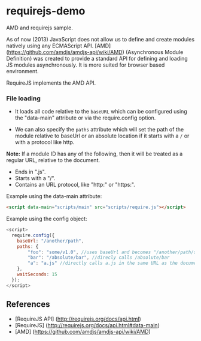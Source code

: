 requirejs-demo
==============

AMD and requirejs sample.

As of now (2013) JavaScript does not allow us to define and create modules natively using any ECMAScript API.
[AMD] (https://github.com/amdjs/amdjs-api/wiki/AMD) (Asynchronous Module Definition) was created to provide a standard API 
for defining and loading JS modules asynchronously. It is more suited for browser based environment.

RequireJS implements the AMD API.

### File loading

* It loads all code relative to the ```baseURL``` which can be configured using the "data-main" attribute or via the require.config option.

* We can also specify the ```paths``` attribute which will set the path of the module relative to baseUrl or an absolute location if it starts with a ```/``` or with a protocol like http.

__Note:__ If a module ID has any of the following, then it will be treated as a regular URL, relative to the document.

* Ends in ".js".
* Starts with a "/".
* Contains an URL protocol, like "http:" or "https:".


Example using the data-main attribute:

```html
<script data-main="scripts/main" src="scripts/require.js"></script>
```

Example using the config object:

```js
<script>
  require.config({
    baseUrl: "/another/path",
    paths: {
        "foo": "some/v1.0", //uses baseUrl and becomes "/another/path/some/v1.0"
        "bar": "/absolute/bar", //direcly calls /absolute/bar
        "a": "a.js" //directly calls a.js in the same URL as the document
    },
    waitSeconds: 15
  });
</script>
```

## References

* [RequireJS API] (http://requirejs.org/docs/api.html)
* [RequireJS] (http://requirejs.org/docs/api.html#data-main)
* [AMD] (https://github.com/amdjs/amdjs-api/wiki/AMD)

